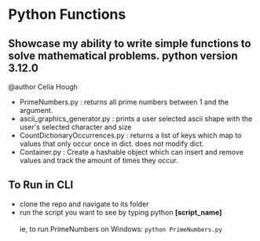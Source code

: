 # Python Functions
## Showcase my ability to write simple functions to solve mathematical problems. python version 3.12.0
@author Celia Hough<br>  

* PrimeNumbers.py : returns all prime numbers between 1 and the argument.
* ascii_graphics_generator.py : prints a user selected ascii shape with the user's selected character and size
* CountDictionaryOccurrences.py : returns a list of keys which map to values that only occur once in dict. does not modify dict.
* Container.py : Create a hashable object which can insert and remove values and track the amount of times they occur.

## To Run in CLI
- clone the repo and navigate to its folder
- run the script you want to see by typing python __[script_name]__ <br>  
  ie, to run PrimeNumbers on Windows:
  ```python PrimeNumbers.py```
